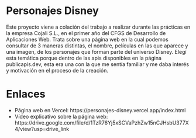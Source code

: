 <h1>Personajes Disney</h1>
<p>Este proyecto viene a colación del trabajo a realizar durante las prácticas en la empresa Cojali S.L., en el primer año del CFGS de Desarrollo de Aplicaciones Web. Trata sobre una página web en la cual podemos consultar de 3 maneras distintas, el nombre, películas en las que aparece y una imagen, de los personajes que forman parte del universo Disney. Elegí esta temática porque dentro de las apis disponibles en la página publicapis.dev, esta era una con la que me sentía familiar y me daba interés y motivación en el proceso de la creación.</p>
<h1>Enlaces</h1>
<p>
  <ul>
    <li>Página web en Vercel: https://personajes-disney.vercel.app/index.html</li>
    <li>Vídeo explicativo sobre la página web: https://drive.google.com/file/d/1TzR76Yj5xSCVaPzhZw15nCJHsbU377X4/view?usp=drive_link</li>
  </ul>
</p>
